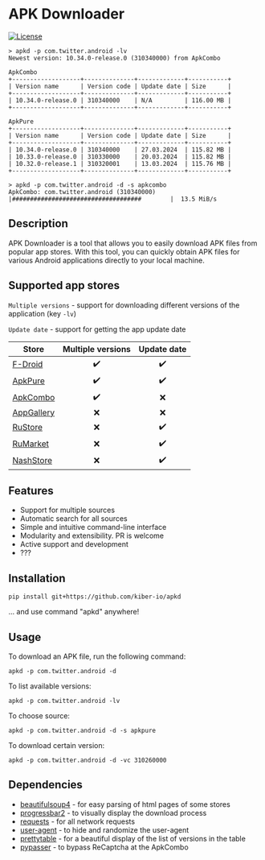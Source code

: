 # APK Downloader

[![License](https://img.shields.io/badge/license-MIT-blue.svg)](https://github.com/your-username/apk-downloader/blob/main/LICENSE)

```
> apkd -p com.twitter.android -lv
Newest version: 10.34.0-release.0 (310340000) from ApkCombo

ApkCombo
+-------------------+--------------+-------------+-----------+
| Version name      | Version code | Update date | Size      |
+-------------------+--------------+-------------+-----------+
| 10.34.0-release.0 | 310340000    | N/A         | 116.00 MB |
+-------------------+--------------+-------------+-----------+

ApkPure
+-------------------+--------------+-------------+-----------+
| Version name      | Version code | Update date | Size      |
+-------------------+--------------+-------------+-----------+
| 10.34.0-release.0 | 310340000    | 27.03.2024  | 115.82 MB |
| 10.33.0-release.0 | 310330000    | 20.03.2024  | 115.82 MB |
| 10.32.0-release.1 | 310320001    | 13.03.2024  | 115.76 MB |
+-------------------+--------------+-------------+-----------+
```

```
> apkd -p com.twitter.android -d -s apkcombo
ApkCombo: com.twitter.android (310340000) |####################################        |  13.5 MiB/s
```

## Description

APK Downloader is a tool that allows you to easily download APK files from popular app stores. With this tool, you can quickly obtain APK files for various Android applications directly to your local machine.

## Supported app stores
`Multiple versions` - support for downloading different versions of the application (key `-lv`)

`Update date` - support for getting the app update date

| Store                                       | Multiple versions  |    Update date     |
|---------------------------------------------|:------------------:|:------------------:|
| [F-Droid](https://f-droid.org)              | :heavy_check_mark: | :heavy_check_mark: |
| [ApkPure](https://apkpure.com)              | :heavy_check_mark: | :heavy_check_mark: |
| [ApkCombo](https://apkcombo.com)            | :heavy_check_mark: |        :x:         |
| [AppGallery](https://appgallery.huawei.com) |        :x:         |        :x:         |
| [RuStore](https://rustore.ru)               |        :x:         | :heavy_check_mark: |
| [RuMarket](https://ruplay.market)           |        :x:         | :heavy_check_mark: |
| [NashStore](https://nashstore.ru)           |        :x:         | :heavy_check_mark: |

## Features

- Support for multiple sources
- Automatic search for all sources
- Simple and intuitive command-line interface
- Modularity and extensibility. PR is welcome
- Active support and development
- ???

## Installation
```shell
pip install git+https://github.com/kiber-io/apkd
```

... and use command "apkd" anywhere!

## Usage

To download an APK file, run the following command:
```shell
apkd -p com.twitter.android -d
```
To list available versions:
```shell
apkd -p com.twitter.android -lv
```
To choose source:
```shell
apkd -p com.twitter.android -d -s apkpure
```
To download certain version:
```shell
apkd -p com.twitter.android -d -vc 310260000
```

## Dependencies
- [beautifulsoup4](https://pypi.org/project/beautifulsoup4/) - for easy parsing of html pages of some stores
- [progressbar2](https://pypi.org/project/progressbar2/) - to visually display the download process
- [requests](https://pypi.org/project/requests/) - for all network requests
- [user-agent](https://pypi.org/project/user-agent/) - to hide and randomize the user-agent
- [prettytable](https://pypi.org/project/prettytable/) - for a beautiful display of the list of versions in the table
- [pypasser](https://pypi.org/project/PyPasser/) - to bypass ReCaptcha at the ApkCombo